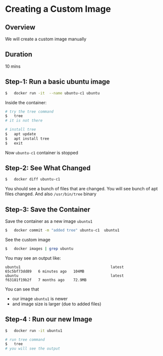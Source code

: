 <link rel='stylesheet' href='../assets/css/main.css'/>

# Creating a Custom Image

## Overview

We will create a custom image manually

## Duration

10 mins

## Step-1: Run a basic ubuntu image

```bash
$   docker run -it  --name ubuntu-c1 ubuntu
```

Inside the container:

```bash
# try the tree command
$   tree
# it is not there

# install tree
$   apt update
$   apt install tree
$   exit
```

Now `ubuntu-c1`  container is stopped

## Step-2: See What Changed

```bash
$   docker diff ubuntu-c1
```

You should see a bunch of files that are changed.  You will see bunch of apt files changed.  And also `/usr/bin/tree` binary

## Step-3: Save the Container

Save the container as a new image `ubuntu1`

```bash
$   docker commit -m "added tree" ubuntu-c1  ubuntu1
```

See the custom image

```bash
$   docker images | grep ubuntu
```

You may see an output like:

```console
ubuntu1                                         latest              65c5bf73dd89   6 minutes ago   104MB
ubuntu                                          latest              f63181f19b2f   7 months ago    72.9MB
```

You can see that

- our image `ubuntu1` is newer
- and image size is larger (due to added files)

## Step-4 : Run our new Image

```bash
$   docker run -it ubuntu1

# run tree command
$   tree
# you will see the output
```